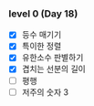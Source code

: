 ### level 0 (Day 18)

- [x] 등수 매기기
- [x] 특이한 정렬
- [x] 유한소수 판별하기
- [x] 겹치는 선분의 길이
- [ ] 평행
- [ ] 저주의 숫자 3
